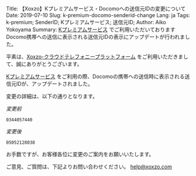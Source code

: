 Title: 【Xoxzo】Kプレミアムサービス・Docomoへの送信元IDの変更について
Date: 2019-07-10 
Slug: k-premium-docomo-senderid-change
Lang: ja
Tags: k-premium; SenderID; Kプレミアムサービス; 送信元ID;
Author: Aiko Yokoyama
Summary: [Kプレミアムサービス](https://help.xoxzo.com/ja/xoxzo-cloud-telephony-platform/articles/the-k-premium-service/) でご利用いただいておりますDocomo携帯への送信に表示される送信元IDの表示にアップデートが行われました。

平素は、[Xoxzo-クラウドテレフォニープラットフォーム](https://www.xoxzo.com/ja/)
をご利用いただきまして、誠にありがとうございます。

[Kプレミアムサービス](https://help.xoxzo.com/ja/xoxzo-cloud-telephony-platform/articles/the-k-premium-service/) 
をご利用の際、Docomoの携帯への送信時に表示される送信元IDが、アップデートされました。

変更の詳細は、以下の通りとなります。

*変更前*

```
0344057440
```

*変更後*
```
05052128038
```

お手数ですが、お客様各位に変更のご案内をお願いいたします。


ご意見、ご質問は、下記よりお問い合わせください。
help@xoxzo.com

